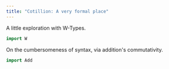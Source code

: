 ```yaml
---
title: "Cotillion: A very formal place"
---
```


<!--
```agda
module Index where
```
-->

A little exploration with W-Types.

```agda
import W
```

On the cumbersomeness of syntax, via addition's commutativity.
  ```agda
import Add
  ```
